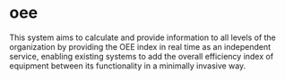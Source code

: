 # oee
This system aims to calculate and provide information to all levels of the organization by providing the OEE index in real time as an independent service, enabling existing systems to add the overall efficiency index of equipment between its functionality in a minimally invasive way.
